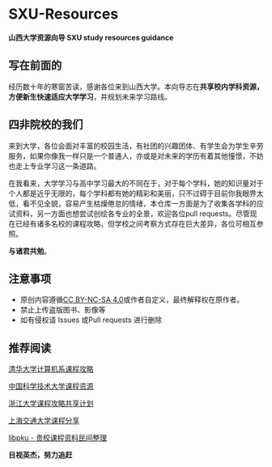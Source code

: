 # SXU-Resources
**山西大学资源向导 SXU study resources guidance**
## 写在前面的

经历数十年的寒窗苦读，感谢各位来到山西大学。本向导志在**共享校内学科资源，方便新生快速适应大学学习**，并规划未来学习路线。

## 四非院校的我们

来到大学，各位会面对丰富的校园生活，有社团的兴趣团体、有学生会为学生辛劳服务，如果你像我一样只是一个普通人，亦或是对未来的学历有着其他憧憬，不妨也走上专业学习这一条道路。

在我看来，大学学习与高中学习最大的不同在于，对于每个学科，她的知识量对于个人都是近乎无限的，每个学科都有她的精彩和美丽，只不过碍于目前你我眼界太低，看不见全貌，容易产生枯燥倦怠的情绪，本仓库一方面是为了收集各学科的应试资料，另一方面也想尝试创绘各专业的全景，欢迎各位pull requests。尽管现在已经有诸多名校的课程攻略，但学校之间考察方式存在巨大差异，各位可相互参照。

  **与诸君共勉**。

## 注意事项

* 原创内容遵循[CC BY-NC-SA 4.0](https://creativecommons.org/licenses/by-nc-sa/4.0/deed.zh)或作者自定义，最终解释权在原作者。
* 禁止上传盗版图书、影像等
* 如有侵权请 Issues 或Pull requests 进行删除

## 推荐阅读

[清华大学计算机系课程攻略](https://github.com/PKUanonym/REKCARC-TSC-UHT)

[中国科学技术大学课程资源](https://github.com/USTC-Resource/USTC-Course)

[浙江大学课程攻略共享计划](https://github.com/QSCTech/zju-icicles)

[上海交通大学课程分享](https://github.com/c-hj/SJTU-Courses)

[libpku - 贵校课程资料民间整理](https://github.com/lib-pku/libpku)

**目视英杰，努力追赶**

